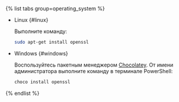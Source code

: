 {% list tabs group=operating_system %}

- Linux {#linux}

  Выполните команду:
  
  ```bash
  sudo apt-get install openssl
  ```

- Windows {#windows}

  Воспользуйтесь пакетным менеджером [Chocolatey](https://chocolatey.org/install). От имени администратора выполните команду в терминале PowerShell:

  ```powershell
  choco install openssl
  ```

{% endlist %}